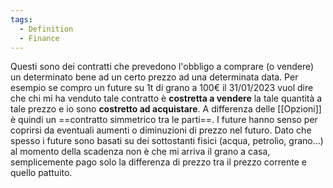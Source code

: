 ```yaml
---
tags:
  - Definition
  - Finance
---
```



Questi sono dei contratti che prevedono l'obbligo a comprare (o vendere) un determinato bene ad un certo prezzo ad una determinata data.
Per esempio se compro un future su 1t di grano a 100€ il 31/01/2023 vuol dire che chi mi ha venduto tale contratto è **costretta a vendere** la tale quantità a tale prezzo e io sono **costretto ad acquistare**.
A differenza delle [[Opzioni]] è quindi un ==contratto simmetrico tra le parti==.
I future hanno senso per coprirsi da eventuali aumenti o diminuzioni di prezzo nel futuro.
Dato che spesso i future sono basati su dei sottostanti fisici (acqua, petrolio, grano…) al momento della scadenza non è che mi arriva il grano a casa, semplicemente pago solo la differenza di prezzo tra il prezzo corrente e quello pattuito.